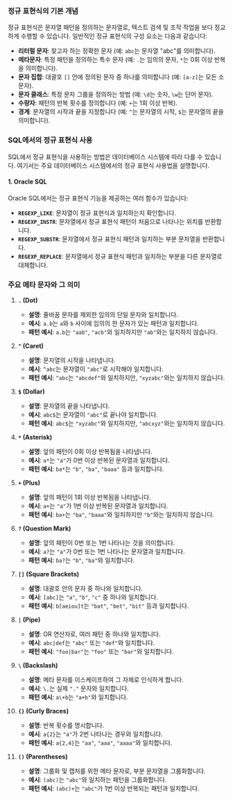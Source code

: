 ### 정규 표현식의 기본 개념

정규 표현식은 문자열 패턴을 정의하는 문자열로, 텍스트 검색 및 조작 작업을 보다 정교하게 수행할 수 있습니다. 일반적인 정규 표현식의 구성 요소는 다음과 같습니다:

- **리터럴 문자**: 찾고자 하는 정확한 문자 (예: `abc`는 문자열 "abc"를 의미합니다).
- **메타문자**: 특정 패턴을 정의하는 특수 문자 (예: `.`는 임의의 문자, `*`는 0회 이상 반복을 의미합니다).
- **문자 집합**: 대괄호 `[]` 안에 정의된 문자 중 하나를 의미합니다 (예: `[a-z]`는 모든 소문자).
- **문자 클래스**: 특정 문자 그룹을 정의하는 방법 (예: `\d`는 숫자, `\w`는 단어 문자).
- **수량자**: 패턴의 반복 횟수를 정의합니다 (예: `+`는 1회 이상 반복).
- **경계**: 문자열의 시작과 끝을 지정합니다 (예: `^`는 문자열의 시작, `$`는 문자열의 끝을 의미합니다).

### SQL에서의 정규 표현식 사용

SQL에서 정규 표현식을 사용하는 방법은 데이터베이스 시스템에 따라 다를 수 있습니다. 여기서는 주요 데이터베이스 시스템에서의 정규 표현식 사용법을 설명합니다.

#### 1. **Oracle SQL**

Oracle SQL에서는 정규 표현식 기능을 제공하는 여러 함수가 있습니다:

- **`REGEXP_LIKE`**: 문자열이 정규 표현식과 일치하는지 확인합니다.
- **`REGEXP_INSTR`**: 문자열에서 정규 표현식 패턴이 처음으로 나타나는 위치를 반환합니다.
- **`REGEXP_SUBSTR`**: 문자열에서 정규 표현식 패턴과 일치하는 부분 문자열을 반환합니다.
- **`REGEXP_REPLACE`**: 문자열에서 정규 표현식 패턴과 일치하는 부분을 다른 문자열로 대체합니다.


### 주요 메타 문자와 그 의미

1. **`.` (Dot)**
    
    - **설명**: 줄바꿈 문자를 제외한 임의의 단일 문자와 일치합니다.
    - **예시**: `a.b`는 `a`와 `b` 사이에 임의의 한 문자가 있는 패턴과 일치합니다.
    - **패턴 예시**: `a.b`는 `"aab"`, `"acb"`와 일치하지만 `"ab"`와는 일치하지 않습니다.
2. **`^` (Caret)**
    
    - **설명**: 문자열의 시작을 나타냅니다.
    - **예시**: `^abc`는 문자열이 `"abc"`로 시작해야 일치합니다.
    - **패턴 예시**: `^abc`는 `"abcdef"`와 일치하지만, `"xyzabc"`와는 일치하지 않습니다.
3. **`$` (Dollar)**
    
    - **설명**: 문자열의 끝을 나타냅니다.
    - **예시**: `abc$`는 문자열이 `"abc"`로 끝나야 일치합니다.
    - **패턴 예시**: `abc$`는 `"xyzabc"`와 일치하지만, `"abcxyz"`와는 일치하지 않습니다.
4. **`*` (Asterisk)**
    
    - **설명**: 앞의 패턴이 0회 이상 반복됨을 나타냅니다.
    - **예시**: `a*`는 `"a"`가 0번 이상 반복된 문자열과 일치합니다.
    - **패턴 예시**: `ba*`는 `"b"`, `"ba"`, `"baaa"` 등과 일치합니다.
5. **`+` (Plus)**
    
    - **설명**: 앞의 패턴이 1회 이상 반복됨을 나타냅니다.
    - **예시**: `a+`는 `"a"`가 1번 이상 반복된 문자열과 일치합니다.
    - **패턴 예시**: `ba+`는 `"ba"`, `"baaa"`와 일치하지만 `"b"`와는 일치하지 않습니다.
6. **`?` (Question Mark)**
    
    - **설명**: 앞의 패턴이 0번 또는 1번 나타나는 것을 의미합니다.
    - **예시**: `a?`는 `"a"`가 0번 또는 1번 나타나는 문자열과 일치합니다.
    - **패턴 예시**: `ba?`는 `"b"`, `"ba"`와 일치합니다.
7. **`[]` (Square Brackets)**
    
    - **설명**: 대괄호 안의 문자 중 하나와 일치합니다.
    - **예시**: `[abc]`는 `"a"`, `"b"`, `"c"` 중 하나와 일치합니다.
    - **패턴 예시**: `b[aeiou]t`는 `"bat"`, `"bet"`, `"bit"` 등과 일치합니다.
8. **`|` (Pipe)**
    
    - **설명**: OR 연산자로, 여러 패턴 중 하나와 일치합니다.
    - **예시**: `abc|def`는 `"abc"` 또는 `"def"`와 일치합니다.
    - **패턴 예시**: `"foo|bar"`는 `"foo"` 또는 `"bar"`와 일치합니다.
9. **`\` (Backslash)**
    
    - **설명**: 메타 문자를 이스케이프하여 그 자체로 인식하게 합니다.
    - **예시**: `\.`는 실제 `"."` 문자와 일치합니다.
    - **패턴 예시**: `a\+b`는 `"a+b"`와 일치합니다.
10. **`{}` (Curly Braces)**
    
    - **설명**: 반복 횟수를 명시합니다.
    - **예시**: `a{2}`는 `"a"`가 2번 나타나는 경우와 일치합니다.
    - **패턴 예시**: `a{2,4}`는 `"aa"`, `"aaa"`, `"aaaa"`와 일치합니다.
11. **`()` (Parentheses)**
    
    - **설명**: 그룹화 및 캡처를 위한 메타 문자로, 부분 문자열을 그룹화합니다.
    - **예시**: `(abc)`는 `"abc"`와 일치하는 패턴을 그룹화합니다.
    - **패턴 예시**: `(abc)+`는 `"abc"`가 1번 이상 반복되는 패턴과 일치합니다.